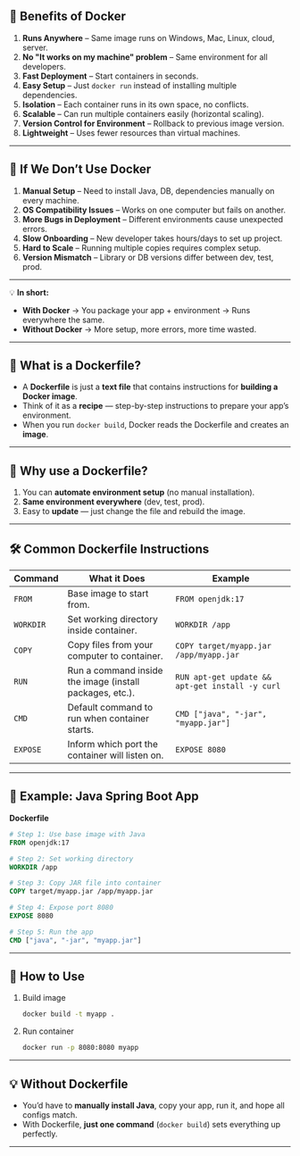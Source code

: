 ## **🐳 Benefits of Docker**

1. **Runs Anywhere** – Same image runs on Windows, Mac, Linux, cloud, server.
2. **No "It works on my machine" problem** – Same environment for all developers.
3. **Fast Deployment** – Start containers in seconds.
4. **Easy Setup** – Just `docker run` instead of installing multiple dependencies.
5. **Isolation** – Each container runs in its own space, no conflicts.
6. **Scalable** – Can run multiple containers easily (horizontal scaling).
7. **Version Control for Environment** – Rollback to previous image version.
8. **Lightweight** – Uses fewer resources than virtual machines.

---

## **🚫 If We Don’t Use Docker**

1. **Manual Setup** – Need to install Java, DB, dependencies manually on every machine.
2. **OS Compatibility Issues** – Works on one computer but fails on another.
3. **More Bugs in Deployment** – Different environments cause unexpected errors.
4. **Slow Onboarding** – New developer takes hours/days to set up project.
5. **Hard to Scale** – Running multiple copies requires complex setup.
6. **Version Mismatch** – Library or DB versions differ between dev, test, prod.

---

💡 **In short:**

* **With Docker** → You package your app + environment → Runs everywhere the same.
* **Without Docker** → More setup, more errors, more time wasted.

---

## **📄 What is a Dockerfile?**

* A **Dockerfile** is just a **text file** that contains instructions for **building a Docker image**.
* Think of it as a **recipe** — step-by-step instructions to prepare your app’s environment.
* When you run `docker build`, Docker reads the Dockerfile and creates an **image**.

---

## **🔹 Why use a Dockerfile?**

1. You can **automate environment setup** (no manual installation).
2. **Same environment everywhere** (dev, test, prod).
3. Easy to **update** — just change the file and rebuild the image.

---

## **🛠 Common Dockerfile Instructions**

| Command   | What it Does                                             | Example                                         |
| --------- | -------------------------------------------------------- | ----------------------------------------------- |
| `FROM`    | Base image to start from.                                | `FROM openjdk:17`                               |
| `WORKDIR` | Set working directory inside container.                  | `WORKDIR /app`                                  |
| `COPY`    | Copy files from your computer to container.              | `COPY target/myapp.jar /app/myapp.jar`          |
| `RUN`     | Run a command inside the image (install packages, etc.). | `RUN apt-get update && apt-get install -y curl` |
| `CMD`     | Default command to run when container starts.            | `CMD ["java", "-jar", "myapp.jar"]`             |
| `EXPOSE`  | Inform which port the container will listen on.          | `EXPOSE 8080`                                   |

---

## **📌 Example: Java Spring Boot App**

**Dockerfile**

```dockerfile
# Step 1: Use base image with Java
FROM openjdk:17

# Step 2: Set working directory
WORKDIR /app

# Step 3: Copy JAR file into container
COPY target/myapp.jar /app/myapp.jar

# Step 4: Expose port 8080
EXPOSE 8080

# Step 5: Run the app
CMD ["java", "-jar", "myapp.jar"]
```

---

## **🚀 How to Use**

1. Build image

   ```bash
   docker build -t myapp .
   ```
2. Run container

   ```bash
   docker run -p 8080:8080 myapp
   ```

---

## **💡 Without Dockerfile**

* You’d have to **manually install Java**, copy your app, run it, and hope all configs match.
* With Dockerfile, **just one command** (`docker build`) sets everything up perfectly.

---
